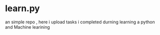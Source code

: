 # learn.py
an simple repo , here i upload tasks i completed durning learning a python and Machine learining
